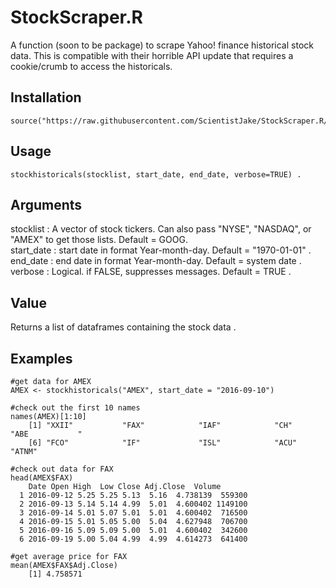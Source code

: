 # StockScraper.R
A function (soon to be package) to scrape Yahoo! finance historical stock data. 
This is compatible with their horrible API update that requires a cookie/crumb to access the historicals.

## Installation
    source("https://raw.githubusercontent.com/ScientistJake/StockScraper.R/master/StockScraper.R")

## Usage
    stockhistoricals(stocklist, start_date, end_date, verbose=TRUE) . 
## Arguments
stocklist : A vector of stock tickers. Can also pass "NYSE", "NASDAQ", or "AMEX" to get those lists. Default = GOOG.  
start_date : start date in format Year-month-day. Default = "1970-01-01" .  
end_date : end date in format Year-month-day. Default = system date .  
verbose : Logical. if FALSE, suppresses messages. Default = TRUE .  
## Value
Returns a list of dataframes containing the stock data . 
## Examples
    #get data for AMEX
    AMEX <- stockhistoricals("AMEX", start_date = "2016-09-10")
    
    #check out the first 10 names
    names(AMEX)[1:10]
        [1] "XXII"           "FAX"            "IAF"            "CH"             "ABE           "
        [6] "FCO"            "IF"             "ISL"            "ACU"            "ATNM"
        
    #check out data for FAX    
    head(AMEX$FAX)
        Date Open High  Low Close Adj.Close  Volume
      1 2016-09-12 5.25 5.25 5.13  5.16  4.738139  559300
      2 2016-09-13 5.14 5.14 4.99  5.01  4.600402 1149100
      3 2016-09-14 5.01 5.07 5.01  5.01  4.600402  716500
      4 2016-09-15 5.01 5.05 5.00  5.04  4.627948  706700
      5 2016-09-16 5.09 5.09 5.00  5.01  4.600402  342600
      6 2016-09-19 5.00 5.04 4.99  4.99  4.614273  641400
      
    #get average price for FAX
    mean(AMEX$FAX$Adj.Close)
        [1] 4.758571
    
